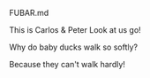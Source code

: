 FUBAR.md

This is Carlos & Peter  Look at us go!


Why do baby ducks walk so softly?

Because they can't walk hardly!